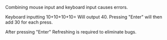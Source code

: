 Combining mouse input and keyboard input causes errors.

Keyboard inputting 10+10+10+10=
Will output 40. Pressing "Enter" will then add 30 for each press.

After pressing "Enter" Refreshing is required to eliminate bugs.